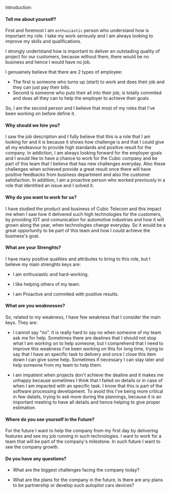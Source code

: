 Introduction:

#### Tell me about yourself?
First and foremost I am ```enthusiastic``` person who understand how is important my role. I take my work seriously and I am always looking to improve my skills and qualifications.

I strongly undertstand how is important to deliver an outstading quality of project for our customers, because without them, there would be no business and hence I would have no job.

I genuainely believe that there are 2 types of employee:
 - The first is someone who turns up (start) to work and does their job and  they can just pay their bills.
 - Second is someone who puts their all into their job, is totally commited and does all they can to help the employer to achieve their goals

 So, I am the second person and I believe that most of my roles that I've been working on before define it.


 #### Why should we hire you?
 I saw the job description and I fully believe that this is a role that I am looking for and it is because it shows how challenge is and that I could give all my endeavour to provide high standards and positive result for the company. In addiction, I am always looking forward for the employer goals and I would like to have a chance to work for the Cubic company and be part of this team that I believe that has new challenges everyday.
 Also these challenges when achieved provide a great result once there will have positive feedbacks from business department and also the customer satisfaction.
In addition, I am a proactive person who worked previously in a role that identitied an issue and I solved it.

#### Why do you want to work for us?
I have studied the product and business of Cubic Telecom and this impact me when I saw how it delivered such high technologies for the customers, by providing IOT and comunication for automotive industries and how it will grown along the year, when technologies change everyday. So it would be a great opportunity to be part of this team and how I could achieve the business's goal.


#### What are your Strenghts?

I have many positive qualities and attributes to bring to this role, but I believe my main strenghts keys are:

- I am enthusiastic and hard-working.

- I like helping others of my team.

- I am Proactive and commited with positive results.


#### What are you weaknesses?
So, related to my weakness, I have few weakness that I consider the main keys. They are:
- I cannot say "no". It is really hard to say no when someone of my team ask me for help. Sometimes there are dealines that I should not stop what I am working on to help someone, but I comprehend that I need to improve this weakness I've been working on this for long time, trying to say that I have an specific task to delivery and once I close this item down I can give some help. Sometimes if necessary I can stay later and help someone from my team to help them.

- I am impatient when projects don't achieve the dealine and it makes me unhappy because sometimes I think that I failed on details or in case of when I am impacted with an specific task. I know  that this is part of the software processing development. To avoid this I've being more critical in few datails, trying to ask more during the plannings, because it is an important meeting to have all details and hence helping to give proper estimation.


#### Where do you see yourself in the Future?
For the future I want to help the company from my first day by delivering features and see my job running in such technologies. I want to work for a team that will be part of the company's milestone. In such future I want to see the company growth.


#### Do you have any questions?
- What are the biggest challenges facing the company today?

- What are the plans for the company in the future, Is there are any plans to be partnership or develop such autopilot cars devices?